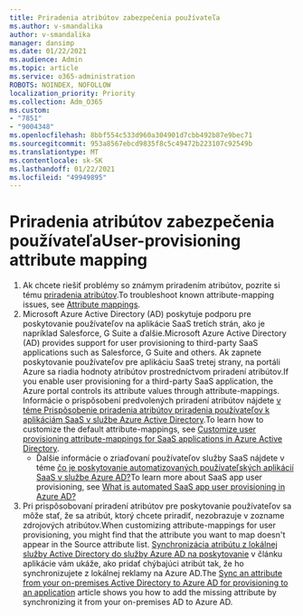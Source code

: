 ```yaml
---
title: Priradenia atribútov zabezpečenia používateľa
ms.author: v-smandalika
author: v-smandalika
manager: dansimp
ms.date: 01/22/2021
ms.audience: Admin
ms.topic: article
ms.service: o365-administration
ROBOTS: NOINDEX, NOFOLLOW
localization_priority: Priority
ms.collection: Adm_O365
ms.custom:
- "7851"
- "9004348"
ms.openlocfilehash: 8bbf554c533d960a304901d7cbb492b87e9bec71
ms.sourcegitcommit: 953a8567ebcd9835f8c5c49472b223107c92549b
ms.translationtype: MT
ms.contentlocale: sk-SK
ms.lasthandoff: 01/22/2021
ms.locfileid: "49949895"
---
```

# <a name="user-provisioning-attribute-mapping"></a><span data-ttu-id="f30ab-102">Priradenia atribútov zabezpečenia používateľa</span><span class="sxs-lookup"><span data-stu-id="f30ab-102">User-provisioning attribute mapping</span></span>

1. <span data-ttu-id="f30ab-103">Ak chcete riešiť problémy so známym priradením atribútov, pozrite si tému [priradenia atribútov](https://docs.microsoft.com/azure/active-directory/app-provisioning/known-issues#attribute-mappings).</span><span class="sxs-lookup"><span data-stu-id="f30ab-103">To troubleshoot known attribute-mapping issues, see [Attribute mappings](https://docs.microsoft.com/azure/active-directory/app-provisioning/known-issues#attribute-mappings).</span></span> 
2. <span data-ttu-id="f30ab-104">Microsoft Azure Active Directory (AD) poskytuje podporu pre poskytovanie používateľov na aplikácie SaaS tretích strán, ako je napríklad Salesforce, G Suite a ďalšie.</span><span class="sxs-lookup"><span data-stu-id="f30ab-104">Microsoft Azure Active Directory (AD) provides support for user provisioning to third-party SaaS applications such as Salesforce, G Suite and others.</span></span> <span data-ttu-id="f30ab-105">Ak zapnete poskytovanie používateľov pre aplikáciu SaaS tretej strany, na portáli Azure sa riadia hodnoty atribútov prostredníctvom priradení atribútov.</span><span class="sxs-lookup"><span data-stu-id="f30ab-105">If you enable user provisioning for a third-party SaaS application, the Azure portal controls its attribute values through attribute-mappings.</span></span> <span data-ttu-id="f30ab-106">Informácie o prispôsobení predvolených priradení atribútov nájdete [v téme Prispôsobenie priradenia atribútov priradenia používateľov k aplikáciám SaaS v službe Azure Active Directory](https://docs.microsoft.com/azure/active-directory/app-provisioning/customize-application-attributes).</span><span class="sxs-lookup"><span data-stu-id="f30ab-106">To learn how to customize the default attribute-mappings, see [Customize user provisioning attribute-mappings for SaaS applications in Azure Active Directory](https://docs.microsoft.com/azure/active-directory/app-provisioning/customize-application-attributes).</span></span>
    - <span data-ttu-id="f30ab-107">Ďalšie informácie o zriaďovaní používateľov služby SaaS nájdete v téme [čo je poskytovanie automatizovaných používateľských aplikácií SaaS v službe Azure AD?](https://docs.microsoft.com/azure/active-directory/app-provisioning/user-provisioning)</span><span class="sxs-lookup"><span data-stu-id="f30ab-107">To learn more about SaaS app user provisioning, see [What is automated SaaS app user provisioning in Azure AD?](https://docs.microsoft.com/azure/active-directory/app-provisioning/user-provisioning)</span></span> 
3. <span data-ttu-id="f30ab-108">Pri prispôsobovaní priradení atribútov pre poskytovanie používateľov sa môže stať, že sa atribút, ktorý chcete priradiť, nezobrazuje v zozname zdrojových atribútov.</span><span class="sxs-lookup"><span data-stu-id="f30ab-108">When customizing attribute-mappings for user provisioning, you might find that the attribute you want to map doesn't appear in the Source attribute list.</span></span> <span data-ttu-id="f30ab-109">[Synchronizácia atribútu z lokálnej služby Active Directory do služby Azure AD na poskytovanie](https://docs.microsoft.com/azure/active-directory/app-provisioning/user-provisioning-sync-attributes-for-mapping) v článku aplikácie vám ukáže, ako pridať chýbajúci atribút tak, že ho synchronizujete z lokálnej reklamy na Azure AD.</span><span class="sxs-lookup"><span data-stu-id="f30ab-109">The [Sync an attribute from your on-premises Active Directory to Azure AD for provisioning to an application](https://docs.microsoft.com/azure/active-directory/app-provisioning/user-provisioning-sync-attributes-for-mapping) article shows you how to add the missing attribute by synchronizing it from your on-premises AD to Azure AD.</span></span>
